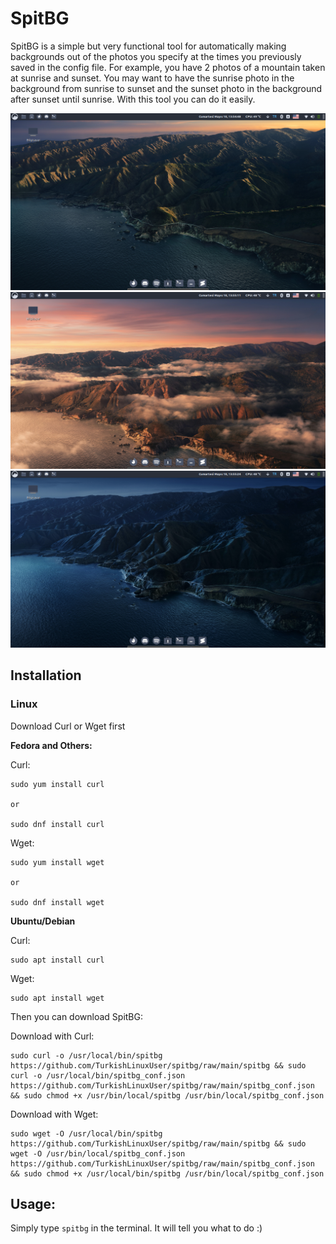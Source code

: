 # SpitBG
SpitBG is a simple but very functional tool for automatically making backgrounds out of the photos you specify at the times you previously saved in the config file. For example, you have 2 photos of a mountain taken at sunrise and sunset. You may want to have the sunrise photo in the background from sunrise to sunset and the sunset photo in the background after sunset until sunrise. With this tool you can do it easily.

![My background photo at sunrise](/src/1.png)
![My background photo at noon](/src/2.png)
![My background photo in the evening](/src/3.png)

## Installation
### Linux

Download Curl or Wget first

**Fedora and Others:**

Curl:
```
sudo yum install curl

or

sudo dnf install curl
```

Wget:
```
sudo yum install wget

or

sudo dnf install wget
```

**Ubuntu/Debian**

Curl:
```
sudo apt install curl
```

Wget:
```
sudo apt install wget
```

Then you can download SpitBG:

Download with Curl:
```
sudo curl -o /usr/local/bin/spitbg https://github.com/TurkishLinuxUser/spitbg/raw/main/spitbg && sudo curl -o /usr/local/bin/spitbg_conf.json https://github.com/TurkishLinuxUser/spitbg/raw/main/spitbg_conf.json && sudo chmod +x /usr/bin/local/spitbg /usr/bin/local/spitbg_conf.json
```

Download with Wget:
```
sudo wget -O /usr/local/bin/spitbg https://github.com/TurkishLinuxUser/spitbg/raw/main/spitbg && sudo wget -O /usr/bin/local/spitbg_conf.json https://github.com/TurkishLinuxUser/spitbg/raw/main/spitbg_conf.json && sudo chmod +x /usr/local/bin/spitbg /usr/bin/local/spitbg_conf.json
```

## Usage:

Simply type `spitbg` in the terminal. It will tell you what to do :)
